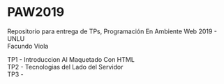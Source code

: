 # PAW2019
Repositorio para entrega de TPs, Programación En Ambiente Web 2019 - UNLU  
Facundo Viola  

TP1 - Introduccion Al Maquetado Con HTML  
TP2 - Tecnologias del Lado del Servidor  
TP3 -
